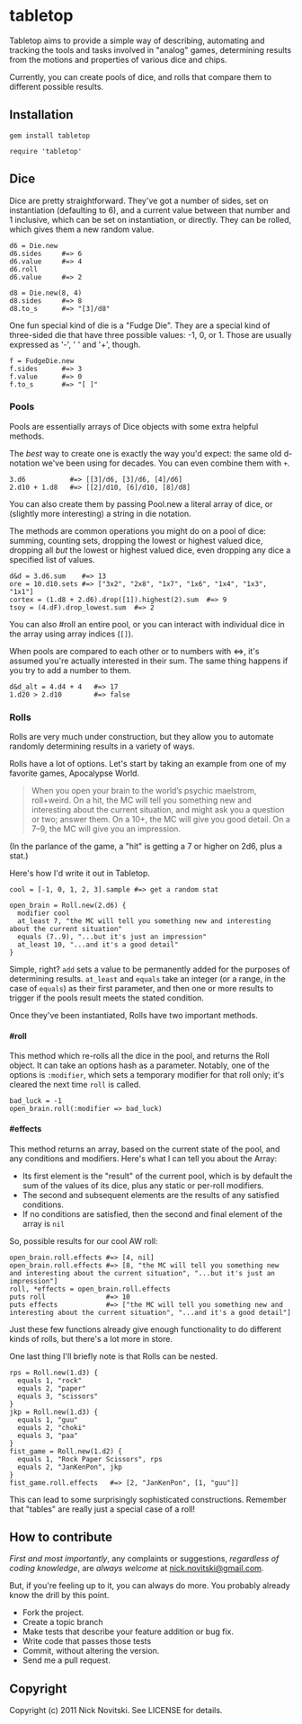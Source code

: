# tabletop

Tabletop aims to provide a simple way of describing, automating and tracking the tools and tasks involved in "analog" games, determining results from the motions and properties of various dice and chips.

Currently, you can create pools of dice, and rolls that compare them to different possible results.

## Installation

    gem install tabletop
    
    require 'tabletop'

## Dice

Dice are pretty straightforward.  They've got a number of sides, set on instantiation (defaulting to 6), and a current value between that number and 1 inclusive, which can be set on instantiation, or directly. They can be rolled, which gives them a new random value.

    d6 = Die.new
    d6.sides     #=> 6
    d6.value     #=> 4
    d6.roll
    d6.value     #=> 2
    
    d8 = Die.new(8, 4)
    d8.sides     #=> 8
    d8.to_s      #=> "[3]/d8"
    
One fun special kind of die is a "Fudge Die".  They are a special kind of three-sided die that have three possible values: -1, 0, or 1.  Those are usually expressed as '-', ' ' and '+', though. 

    f = FudgeDie.new
    f.sides      #=> 3
    f.value      #=> 0
    f.to_s       #=> "[ ]"

### Pools

Pools are essentially arrays of Dice objects with some extra helpful methods.

The _best_ way to create one is exactly the way you'd expect: the same old d-notation we've been using for decades.  You can even combine them with `+`.

    3.d6           #=> [[3]/d6, [3]/d6, [4]/d6]
    2.d10 + 1.d8   #=> [[2]/d10, [6]/d10, [8]/d8]
    
You can also create them by passing Pool.new a literal array of dice, or (slightly more interesting) a string in die notation.

The methods are common operations you might do on a pool of dice: summing, counting sets, dropping the lowest or highest valued dice, dropping all _but_ the lowest or highest valued dice, even dropping any dice  a specified list of values. 

    d&d = 3.d6.sum    #=> 13
    ore = 10.d10.sets #=> ["3x2", "2x8", "1x7", "1x6", "1x4", "1x3", "1x1"]
    cortex = (1.d8 + 2.d6).drop([1]).highest(2).sum  #=> 9
    tsoy = (4.dF).drop_lowest.sum  #=> 2

You can also #roll an entire pool, or you can interact with individual dice in the array using array indices (`[]`).
  
When pools are compared to each other or to numbers with <=>, it's assumed you're actually interested in their sum.  The same thing happens if you try to add a number to them.

    d&d_alt = 4.d4 + 4   #=> 17
    1.d20 > 2.d10        #=> false
    
### Rolls

Rolls are very much under construction, but they allow you to automate randomly determining results in a variety of ways.

Rolls have a lot of options.  Let's start by taking an example from one of my favorite games, Apocalypse World.

>When you open your brain to the world’s psychic maelstrom, roll+weird. On a hit, the MC will tell you something new and interesting about the current situation, and might ask you a question or two; answer them. On a 10+, the MC will give you good detail. On a 7–9, the MC will give you an impression.

(In the parlance of the game, a "hit" is getting a 7 or higher on 2d6, plus a stat.)

Here's how I'd write it out in Tabletop.

    cool = [-1, 0, 1, 2, 3].sample #=> get a random stat
    
    open_brain = Roll.new(2.d6) {
      modifier cool
      at_least 7, "the MC will tell you something new and interesting about the current situation"
      equals (7..9), "...but it's just an impression"
      at_least 10, "...and it's a good detail"
    }
    
Simple, right?  `add` sets a value to be permanently added for the purposes of determining results.  `at_least` and `equals` take an integer (or a range, in the case of `equals`) as their first parameter, and then one or more results to trigger if the pools result meets the stated condition.

Once they've been instantiated, Rolls have two important methods. 

#### #roll
 
This method which re-rolls all the dice in the pool, and returns the Roll object.  It can take an options hash as a parameter.  Notably, one of the options is `:modifier`, which sets a temporary modifier for that roll only; it's cleared the next time `roll` is called.
    
    bad_luck = -1
    open_brain.roll(:modifier => bad_luck)

#### #effects

This method returns an array, based on the current state of the pool, and any conditions and modifiers. Here's what I can tell you about the Array:

* Its first element is the "result" of the current pool, which is by default the sum of the values of its dice, plus any static or per-roll modifiers.
* The second and subsequent elements are the results of any satisfied conditions.
* If no conditions are satisfied, then the second and final element of the array is `nil`

So, possible results for our cool AW roll:

    open_brain.roll.effects #=> [4, nil]
    open_brain.roll.effects #=> [8, "the MC will tell you something new and interesting about the current situation", "...but it's just an impression"]
    roll, *effects = open_brain.roll.effects 
    puts roll               #=> 10 
    puts effects            #=> ["the MC will tell you something new and interesting about the current situation", "...and it's a good detail"]
    
Just these few functions already give enough functionality to do different kinds of rolls, but there's a lot more in store.

One last thing I'll briefly note is that Rolls can be nested. 

    rps = Roll.new(1.d3) {
      equals 1, "rock"
      equals 2, "paper"
      equals 3, "scissors"
    }
    jkp = Roll.new(1.d3) {
      equals 1, "guu"
      equals 2, "choki"
      equals 3, "paa"
    }
    fist_game = Roll.new(1.d2) {
      equals 1, "Rock Paper Scissors", rps
      equals 2, "JanKenPon", jkp 
    }
    fist_game.roll.effects   #=> [2, "JanKenPon", [1, "guu"]]

This can lead to some surprisingly sophisticated constructions.  Remember that "tables" are really just a special case of a roll!

## How to contribute

*First and most importantly*, any complaints or suggestions, *regardless of coding knowledge*, are *always welcome* at <nick.novitski@gmail.com>.

But, if you're feeling up to it, you can always do more.  You probably already know the drill by this point.

* Fork the project.
* Create a topic branch
* Make tests that describe your feature addition or bug fix.
* Write code that passes those tests
* Commit, without altering the version.
* Send me a pull request.

## Copyright

Copyright (c) 2011 Nick Novitski. See LICENSE for details.
